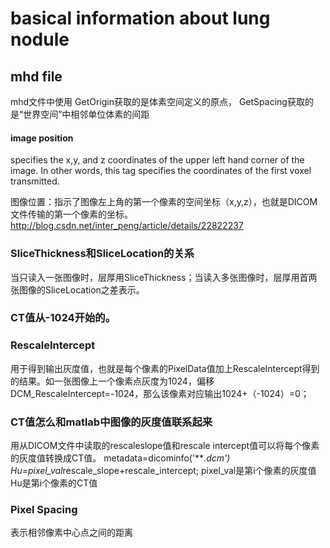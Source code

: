 # basical information about lung nodule 

## mhd file
mhd文件中使用
GetOrigin获取的是体素空间定义的原点，
GetSpacing获取的是“世界空间”中相邻单位体素的间距

#### image position
specifies the x,y, and z coordinates of the upper left hand corner of the image. In other words, this tag specifies the coordinates of the first voxel transmitted.

图像位置：指示了图像左上角的第一个像素的空间坐标（x,y,z），也就是DICOM文件传输的第一个像素的坐标。
http://blog.csdn.net/inter_peng/article/details/22822237


### SliceThickness和SliceLocation的关系 
当只读入一张图像时，层厚用SliceThickness；当读入多张图像时，层厚用首两张图像的SliceLocation之差表示。

### CT值从-1024开始的。

### RescaleIntercept
用于得到输出灰度值，也就是每个像素的PixelData值加上RescaleIntercept得到的结果。如一张图像上一个像素点灰度为1024，偏移DCM_RescaleIntercept=-1024，那么该像素对应输出1024+（-1024）=0；


### CT值怎么和matlab中图像的灰度值联系起来

用从DICOM文件中读取的rescaleslope值和rescale intercept值可以将每个像素的灰度值转换成CT值。
metadata=dicominfo('***.dcm')
Hu=pixel_val*rescale_slope+rescale_intercept;
pixel_val是第i个像素的灰度值 
Hu是第i个像素的CT值

### Pixel Spacing
表示相邻像素中心点之间的距离
